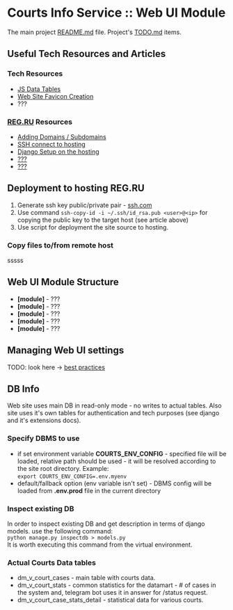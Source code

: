 # Courts Info Service :: Web UI Module

The main project [README.md](../README.md) file.
Project's [TODO.md](../TODO.md) items.

## Useful Tech Resources and Articles

### Tech Resources

- [JS Data Tables](https://datatables.net/)
- [Web Site Favicon Creation](https://favicon.io/)
- ???

### [REG.RU](https://reg.ru) Resources

- [Adding Domains / Subdomains](https://help.reg.ru/support/hosting/privyazka-domena-k-hostingu/poddomeny)
- [SSH connect to hosting](https://help.reg.ru/support/hosting/dostupy-i-podklyucheniye-panel-upravleniya-ftp-ssh/rabota-po-ssh-na-virtualnom-hostinge)
- [Django Setup on the hosting](https://help.reg.ru/support/hosting/php-asp-net-i-skripty/kak-ustanovit-django-na-hosting)
- [???](link)
- [???](link)

## Deployment to hosting REG.RU

1. Generate ssh key public/private pair - [ssh.com](https://www.ssh.com/academy/ssh/keygen)
2. Use command `ssh-copy-id -i ~/.ssh/id_rsa.pub <user>@<ip>` for copying the public key to the target host (see article above)
3. Use script []() for deployment the site source to hosting.

### Copy files to/from remote host

sssss

## Web UI Module Structure

- **[module]** - ???
- **[module]** - ???
- **[module]** - ???
- **[module]** - ???
- **[module]** - ???

## Managing Web UI settings

TODO: look here -> [best practices](https://djangostars.com/blog/configuring-django-settings-best-practices/)

## DB Info

Web site uses main DB in read-only mode - no writes to actual tables. Also site uses it's own tables for authentication and tech purposes (see django and it's extensions docs).

### Specify DBMS to use

- if set environment variable **COURTS_ENV_CONFIG** - specified file will be loaded, relative path should be
  used - it will be resolved according to the site root directory. Example:  
  `export COURTS_ENV_CONFIG=.env.myenv`
- default/fallback option (env variable isn't set) - DBMS config will be loaded from **.env.prod** file in
  the current directory

### Inspect existing DB

In order to inspect existing DB and get description in terms of django models. use the following command:  
`python manage.py inspectdb > models.py`  
It is worth executing this command from the virtual environment.

### Actual Courts Data tables

- dm_v_court_cases - main table with courts data.
- dm_v_court_stats - common statistics for the datamart - # of cases in the system and, telegram bot uses it in answer for /status request.
- dm_v_court_case_stats_detail - statistical data for various courts.
